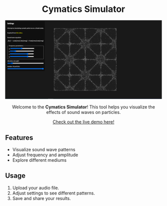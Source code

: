 <h1 style="text-align: center;">Cymatics Simulator</h1>

<div style="text-align: center;">
  <img src="https://raw.githubusercontent.com/jlcash61/cymatics/main/src/cymaticssimulatorscreenshot.JPG" alt="Cymatics Simulator" style="max-width: 100%; height: auto;">
</div>

<p style="text-align: center;">
  Welcome to the <strong>Cymatics Simulator</strong>! This tool helps you visualize the effects of sound waves on particles.
</p>

<p style="text-align: center;">
  <a href="https://jlcash61.github.io/cymatics/" target="_blank">Check out the live demo here!</a>
</p>

<h2>Features</h2>
<ul>
  <li>Visualize sound wave patterns</li>
  <li>Adjust frequency and amplitude</li>
  <li>Explore different mediums</li>
</ul>

<h2>Usage</h2>
<ol>
  <li>Upload your audio file.</li>
  <li>Adjust settings to see different patterns.</li>
  <li>Save and share your results.</li>
</ol>
